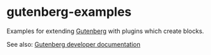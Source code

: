 # gutenberg-examples

Examples for extending
[Gutenberg](https://github.com/WordPress/gutenberg)
with plugins which create blocks.

See also:
[Gutenberg developer documentation](http://gutenberg-devdoc.surge.sh/)
